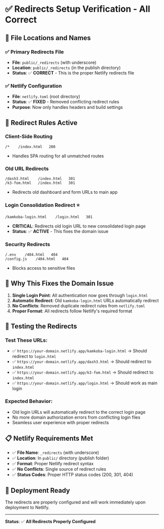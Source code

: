 # ✅ Redirects Setup Verification - All Correct

## 📁 File Locations and Names

### ✅ **Primary Redirects File**
- **File**: `public/_redirects` (with underscore)
- **Location**: `public/_redirects` (in the publish directory)
- **Status**: ✅ **CORRECT** - This is the proper Netlify redirects file

### ✅ **Netlify Configuration**
- **File**: `netlify.toml` (root directory)
- **Status**: ✅ **FIXED** - Removed conflicting redirect rules
- **Purpose**: Now only handles headers and build settings

## 🔄 Redirect Rules Active

### **Client-Side Routing**
```
/*    /index.html   200
```
- Handles SPA routing for all unmatched routes

### **Old URL Redirects**
```
/dash3.html    /index.html   301
/k3-fom.html   /index.html   301
```
- Redirects old dashboard and form URLs to main app

### **Login Consolidation Redirect** ⭐
```
/kamkoba-login.html    /login.html   301
```
- **CRITICAL**: Redirects old login URL to new consolidated login page
- **Status**: ✅ **ACTIVE** - This fixes the domain issue

### **Security Redirects**
```
/.env    /404.html   404
/config.js    /404.html   404
```
- Blocks access to sensitive files

## 🎯 **Why This Fixes the Domain Issue**

1. **Single Login Point**: All authentication now goes through `login.html`
2. **Automatic Redirect**: Old `kamkoba-login.html` URLs automatically redirect
3. **No Conflicts**: Removed duplicate redirect rules from `netlify.toml`
4. **Proper Format**: All redirects follow Netlify's required format

## 🧪 **Testing the Redirects**

### **Test These URLs:**
- ✅ `https://your-domain.netlify.app/kamkoba-login.html` → Should redirect to `login.html`
- ✅ `https://your-domain.netlify.app/dash3.html` → Should redirect to `index.html`
- ✅ `https://your-domain.netlify.app/k3-fom.html` → Should redirect to `index.html`
- ✅ `https://your-domain.netlify.app/login.html` → Should work as main login

### **Expected Behavior:**
- Old login URLs will automatically redirect to the correct login page
- No more domain authorization errors from conflicting login files
- Seamless user experience with proper redirects

## 📋 **Netlify Requirements Met**

- ✅ **File Name**: `_redirects` (with underscore)
- ✅ **Location**: In `public/` directory (publish folder)
- ✅ **Format**: Proper Netlify redirect syntax
- ✅ **No Conflicts**: Single source of redirect rules
- ✅ **Status Codes**: Proper HTTP status codes (200, 301, 404)

## 🚀 **Deployment Ready**

The redirects are properly configured and will work immediately upon deployment to Netlify.

---
**Status**: ✅ **All Redirects Properly Configured** 